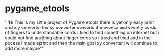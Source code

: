 # pygame_etools
'''Hi This Is my Little project of Pygame etools there is yet only easy print and x,y converter the xy converter converts the event.x and event.y cords of fingers to understandable cords I tried to find something on internet but i could not find anything about finger cords so i tried and tried and in the pocess I made eprint and then the main goal xy converter i will continue to add more maybe'''

